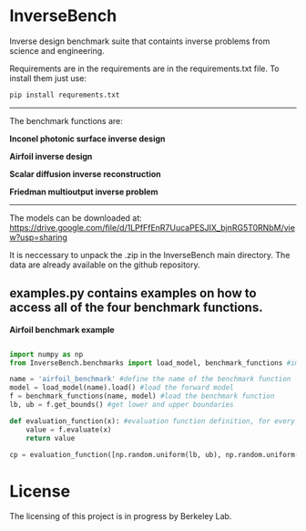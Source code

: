 # InverseBench
Inverse design benchmark suite that containts inverse problems from science and engineering.

Requirements are in the requirements are in the requirements.txt file. To install them just use:

```bash
pip install requrements.txt
```

----------------------------------------------
The benchmark functions are:

**Inconel photonic surface inverse design**

**Airfoil inverse design**

**Scalar diffusion inverse reconstruction**

**Friedman multioutput inverse problem**

----------------------------------------------
The models can be downloaded at: https://drive.google.com/file/d/1LPfFfEnR7UucaPESJIX_bjnRG5T0RNbM/view?usp=sharing

It is neccessary to unpack the .zip in the InverseBench main directory. The data are already available on the github repository.


**examples.py** contains examples on how to access all of the four benchmark functions.
----------------------------------------------


**Airfoil benchmark example**


```python

import numpy as np
from InverseBench.benchmarks import load_model, benchmark_functions #import required modules for the benchmarks

name = 'airfoil_benchmark' #define the name of the benchmark function
model = load_model(name).load() #load the forward model
f = benchmark_functions(name, model) #load the benchmark function
lb, ub = f.get_bounds() #get lower and upper boundaries

def evaluation_function(x): #evaluation function definition, for every x it returns a response y
    value = f.evaluate(x)
    return value

cp = evaluation_function([np.random.uniform(lb, ub), np.random.uniform(lb, ub)])


```

# License
The licensing of this project is in progress by Berkeley Lab.
